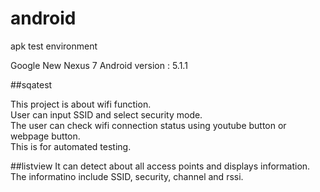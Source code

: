 # android

apk test environment

Google New Nexus 7
Android version : 5.1.1


##sqatest

This project is about wifi function.<br>
User can input SSID and select security mode.<br>
The user can check wifi connection status using youtube button or webpage button.<br>
This is for automated testing.<br>


##listview
It can detect about all access points and displays information.
The informatino include SSID, security, channel and rssi.
